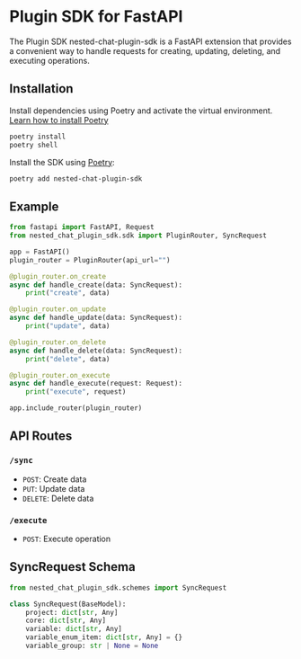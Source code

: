 

# Plugin SDK for FastAPI

The Plugin SDK nested-chat-plugin-sdk is a FastAPI extension that provides a convenient way to handle requests for creating, updating, deleting, and executing operations.

## Installation

Install dependencies using Poetry and activate the virtual environment. [Learn how to install Poetry](https://python-poetry.org/docs/)

```bash
poetry install
poetry shell
````

Install the SDK using [Poetry](https://python-poetry.org/):

```bash
poetry add nested-chat-plugin-sdk
```

## Example
```python
from fastapi import FastAPI, Request
from nested_chat_plugin_sdk.sdk import PluginRouter, SyncRequest

app = FastAPI()
plugin_router = PluginRouter(api_url="")

@plugin_router.on_create
async def handle_create(data: SyncRequest):
    print("create", data)

@plugin_router.on_update
async def handle_update(data: SyncRequest):
    print("update", data)

@plugin_router.on_delete
async def handle_delete(data: SyncRequest):
    print("delete", data)

@plugin_router.on_execute
async def handle_execute(request: Request):
    print("execute", request)

app.include_router(plugin_router)

```

## API Routes

### `/sync`

- `POST`: Create data
- `PUT`: Update data
- `DELETE`: Delete data

### `/execute`

- `POST`: Execute operation

## SyncRequest Schema

```python
from nested_chat_plugin_sdk.schemes import SyncRequest

class SyncRequest(BaseModel):
    project: dict[str, Any]
    core: dict[str, Any]
    variable: dict[str, Any]
    variable_enum_item: dict[str, Any] = {}
    variable_group: str | None = None


```



